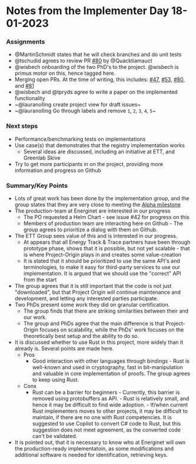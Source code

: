 # Notes from the Implementer Day 18-01-2023

### Assignments  
- @MartinSchmidt states that he will check branches and do unit tests
- @tschudid agrees to review PR [#80](https://github.com/project-origin/registry/pull/80) by @Quacktiamauct
- @wisbech onboarding of the two PhD's to the project. @wisbech is primus motor on this, hence tagged here. 
- Merging open PRs. At the time of writing, this includes: [#47](https://github.com/project-origin/registry/pull/47), [#53](https://github.com/project-origin/registry/pull/53), [#80](https://github.com/project-origin/registry/pull/80), and [#81](https://github.com/project-origin/registry/pull/81)
- @wisbech and @tpryds agree to write a paper on the implemented functionality 
- ~@lauranolling create project view for draft issues~
- ~@lauranolling Go through labels and remove `1`, `2`, `3`, `4`, `5`~
	
### Next steps 
- Performance/benchmarking tests on implementations
- Use case(s) that demonstrates that the  registry implementation works
    - Several ideas are discussed, including an initiative at ETT, and Greenlab Skive
- Try to get more participants in on the project, providing more information and progress on Github 
	
### Summary/Key Points
- Lots of great work has been done by the implementation group, and the group states that they are very close to meeting the [Alpha milestone](https://github.com/project-origin/registry/milestone/1)
- The production-team at Energinet are interested in our progress
    - The PO requested a Helm Chart - see issue #42 for progress on this
    - Members of production team are interacting here on Github - The group agrees to prioritize a dialog with them on Github.
- The ETT  Group sees value of this and is interested in our progress. 
    - At appears that all Energy Track & Trace partners have been through prototype phase, shows that it is possible, but not yet scalable - that is where Project-Origin plays in and creates some value-creation
    - It is stated that it should be prioritized to use the same API's and terminologies, to make it easy for third-party services to use our implementation. It is argued that we should use the "correct" API from the start 
- The group agrees that it is still important that the code is not just "downloaded", but that Project Origin will continue maintenance and development, and letting any interested parties participate.
- Two PhDs present some work they did on granular certification. 
    - The group finds that there are striking similarities between their and our work. 
    - The group and PhDs agree that the main difference is that Project-Origin focuses on scalability, while the PhDs' work focuses on the theoretically best setup and the ability to do so.  
- It is discussed whether to use Rust in this project, more widely than it already is. Several points are made here. 
    - Pros
        - Good interaction with other languages through bindings
			  - Rust is well-known and used in cryptography, fast in bit-manipulation and valuable in core implementation of proofs. The group agrees to keep using Rust.  
    - Cons
        - Rust can be a barrier for beginners - Currently, this barrier is removed using protobuffers as API. 
			  - Rust is relatively small, and hence it may be difficult to find wide adoption.
			  - If/when current Rust implementers moves to other projects, it may be difficult to maintain, if there are no one with Rust competencies. It is suggested to use Copilot to convert C# code to Rust, but this suggestion does not meet agreement, as the converted code can't be validated. 
- It is pointed out, that it is necessary to know who at Energinet will own the production-ready implementatoin, as some modifications and additional software is needed for identification, retrieving keys.

